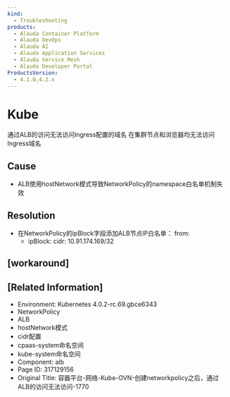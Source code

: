 ```yaml
---
kind:
  - Troubleshooting
products:
  - Alauda Container Platform
  - Alauda DevOps
  - Alauda AI
  - Alauda Application Services
  - Alauda Service Mesh
  - Alauda Developer Portal
ProductsVersion:
  - 4.1.0,4.2.x
---
```

<!-- A type of document that involves encountering a fault, diagnosing it, performing root cause analysis, and providing solutions. -->

# Kube

通过ALB的访问无法访问Ingress配置的域名 在集群节点和浏览器均无法访问Ingress域名

## Cause
- ALB使用hostNetwork模式导致NetworkPolicy的namespace白名单机制失效

## Resolution
- 在NetworkPolicy的ipBlock字段添加ALB节点IP白名单：
from:
  - ipBlock:
    cidr: 10.91.174.169/32

## [workaround]

## [Related Information]
- Environment: Kubernetes 4.0.2-rc.69.gbce6343
- NetworkPolicy
- ALB
- hostNetwork模式
- cidr配置
- cpaas-system命名空间
- kube-system命名空间
- Component: alb
- Page ID: 317129156
- Original Title: 容器平台-网络-Kube-OVN-创建networkpolicy之后，通过ALB的访问无法访问-1770
